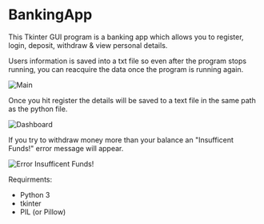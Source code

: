 # BankingApp

This Tkinter GUI program is a banking app which allows you to register, login, deposit, withdraw & view personal details.

Users information is saved into a txt file so even after the program stops running, you can reacquire the data once the program is running again.

![Main](https://user-images.githubusercontent.com/74497475/114275236-abac7c80-9a19-11eb-8726-6ca4fd919d6a.PNG)

Once you hit register the details will be saved to a text file in the same path as the python file. 

![Dashboard](https://user-images.githubusercontent.com/74497475/114275475-794f4f00-9a1a-11eb-9058-df372c95ccfb.PNG)

If you try to withdraw money more than your balance an "Insufficent Funds!" error message will appear.

![Error  Insufficent Funds!](https://user-images.githubusercontent.com/74497475/114275247-b535e480-9a19-11eb-96ab-e0b10b842132.PNG)

Requirments:
* Python 3
* tkinter
* PIL (or Pillow)
